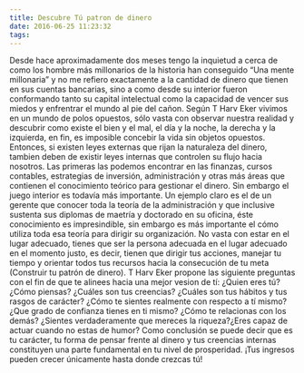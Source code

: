 ```yaml
---
title: Descubre Tú patron de dinero
date: 2016-06-25 11:23:32
tags:
---
```

Desde hace aproximadamente dos meses tengo la inquietud a cerca de como los hombre más millonarios de la historia han conseguido “Una mente millonaria” y no me refiero exactamente a la cantidad de dinero que tienen en sus cuentas bancarias, sino a como desde su interior fueron conformando tanto su capital intelectual como la capacidad de vencer sus miedos y enfrentrar el mundo al pie del cañon.
Según T Harv Eker vivimos en un mundo de polos opuestos, sólo vasta con observar nuestra realidad y descubrir como existe el bien y el mal, el día y la noche, la derecha y la izquierda, en fin, es imposible concebir la vida sin objetos opuestos.
Entonces, si existen leyes externas que rijan la naturaleza del dinero, tambien deben de existir leyes internas que controlen su flujo hacia nosotros. Las primeras las podemos encontrar en las finanzas, cursos contables, estrategias de inversión, administración y otras más áreas que contienen el conocimiento teórico para gestionar el dinero. Sin embargo el juego interior es todavía más importante. Un ejemplo claro es el de un gerente que conocer toda la teoría de la administración y que inclusive sustenta sus diplomas de maetría y doctorado en su oficina, éste conocimiento es impresindible, sin embargo es más importante el cómo utiliza toda esa teoría para dirigir su organización.
No vasta con estar en el lugar adecuado, tienes que ser la persona  adecuada en el lugar adecuado en el momento justo, es decir, tienen que dirigir tus acciones, manejar tu tiempo y orientar todos tus recursos hacia la consecución de tu meta (Construir tu patrón de dinero).
T Harv Eker propone las siguiente preguntas con el fin de que te alinees hacia una mejor vesion de tí: ¿Quien eres tú? ¿Cómo piensas? ¿Cuáles son tus creencias? ¿Cuáles son tus hábitos y tus rasgos de carácter? ¿Cómo te sientes realmente con respecto a tí mismo? ¿Que grado de confianza tienes en ti mismo? ¿Cómo te relacionas con los demás? ¿Sientes verdaderamente que mereces la riqueza?¿Eres capaz de actuar cuando no estas de humor?
Como conclusión se puede decir que es tu carácter, tu forma de pensar frente al dinero y tus creencias internas constituyen una parte fundamental en tu nivel de prosperidad.
¡Tus ingresos pueden crecer únicamente hasta donde crezcas tú!